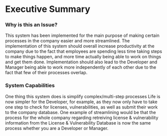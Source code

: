 # Executive Summary

### Why is this an Issue?
  This system has been implemented for the main purpose of making certain processes in the company easier and more streamlined. The implementation of this system should overall increase productivity at the company due to the fact that employees are spending
less time taking steps to make things happen, and more time actually being able to work on things and get them done. Implementation 
should also lead to the Developer and Manager being able to work more independently of each other due to the fact that few of their
processes overlap.

### System Capabilities
  One thing this system does is simplify complex/multi-step processes Life is now simpler for the Developer, for example, as they now only have to take one step to check for licenses, vulnerabilities, as well as submit their work to the company database. One example of streamlining would be that the process for the whole company regarding retreiving license & vulnerability information from the License & Vulnerability Database is now the same process whether you are a Developer or Manager.
